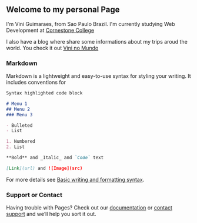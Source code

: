 ## Welcome to my personal Page

I'm Vini Guimaraes, from Sao Paulo Brazil.
I'm currently studying Web Development at [Cornestone College](https://ciccc.ca/)

I also have a blog where share some informations about my trips aroud the world. 
You check it out [Vini no Mundo](https://vininomundo.com.br/)

### Markdown

Markdown is a lightweight and easy-to-use syntax for styling your writing. It includes conventions for

```markdown
Syntax highlighted code block

# Menu 1
## Menu 2
### Menu 3

- Bulleted
- List

1. Numbered
2. List

**Bold** and _Italic_ and `Code` text

[Link](url) and ![Image](src)
```

For more details see [Basic writing and formatting syntax](https://docs.github.com/en/github/writing-on-github/getting-started-with-writing-and-formatting-on-github/basic-writing-and-formatting-syntax).


### Support or Contact

Having trouble with Pages? Check out our [documentation](https://docs.github.com/categories/github-pages-basics/) or [contact support](https://support.github.com/contact) and we’ll help you sort it out.
